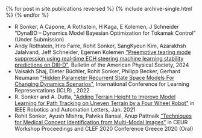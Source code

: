 {% for post in site.publications reversed %}
  {% include archive-single.html %}
{% endfor %}

* R Sonker, A Capone, A Rothstein, H Kaga, E Kolemen, J Schneider “DynaBO – Dynamics Model Bayesian Optimization for Tokamak Control” (Under Submission) 
* Andy Rothstein, Hiro Farre, Rohit Sonker, SangKyeun Kim, Azarakhsh Jalalvand, Jeff Schneider, Egemen Kolemen ["Preemptive tearing mode suppression using real-time ECH steering machine learning stability predictions on DIII-D"]("https://meetings.aps.org/Meeting/DPP24/Session/PP12.39"), Bulletin of the American Physical Society, 2024
* Vaisakh Shaj, Dieter Büchler, Rohit Sonker, Philipp Becker, Gerhard Neumann [“Hidden Parameter Recurrent State Space Models For Changing Dynamics Scenarios”]("https://openreview.net/pdf?id=ds8yZOUsea"), International Conference for Learning Representations (ICLR) , 2022
* R. Sonker and A. Dutta, ["Adding Terrain Height to Improve Model Learning for Path Tracking on Uneven Terrain by a Four Wheel Robot"]("https://ieeexplore.ieee.org/document/9265417") in IEEE Robotics and Automation Letters, Jan. 2021
* Rohit Sonker, Ayush Mishra, Palvika Bansal, Anup Pattnaik [“Techniques for Medical Concept Identification from Multi-Modal Images”]("https://ceur-ws.org/Vol-2696/paper_71.pdf") in CEUR Workshop Proceedings and CLEF 2020 Conference Greece 2020 (Oral)
